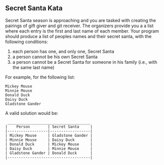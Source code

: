 ﻿Secret Santa Kata
------------------------

Secret Santa season is approaching and you are tasked with creating the pairings of gift giver and git receiver. The organizers provide you a a list where each entry is the first and last name of each member. Your program should produce a list of peoples names and their secret santa, with the following conditions:

  1.  each person has one, and only one, Secret Santa
  2.  a person cannot be his own Secret Santa
  2.  a person cannot be a Secret Santa for someone in his family (i.e., with the same last name) 

For example, for the following list:

    Mickey Mouse
    Minnie Mouse
    Donald Duck
    Daisy Duck
    Gladstone Gander 

A valid solution would be:
    
     _____________________________________
    |    Person        | Secret Santa     |
    |------------------|------------------|
    | Mickey Mouse     | Gladstone Gander |
    | Minnie Mouse     | Daisy Duck       |
    | Donald Duck      | Mickey Mouse     |
    | Daisy Duck       | Minnie Mouse     |
    | Gladstone Gander | Donald Duck      |
    |-------------------------------------|